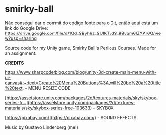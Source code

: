 # smirky-ball

Não consegui dar o commit do código fonte para o Git, então aqui está um link do Google Drive: https://drive.google.com/file/d/1Qd_SByh6z_SUIKTvdS_8Bvqm6lZXKr6Q/view?usp=sharing



Source code for my Unity game, Smirky Ball's Perilous Courses. Made for an assignment.

**CREDITS**

https://www.sharpcoderblog.com/blog/unity-3d-create-main-menu-with-ui-canvas#:~:text=Create%20Menu%20Buttons%3A,will%20be%20a%20title%20text. - MENU RESIZE CODE

[https://assetstore.unity.com/packages/2d/textures-materials/sky/skybox-series-fr...](https://assetstore.unity.com/packages/2d/textures-materials/sky/skybox-series-free-103633) - SKYBOX

[https://pixabay.com/](https://pixabay.com/) - SOUND EFFECTS

Music by Gustavo Lindenberg (me!)
